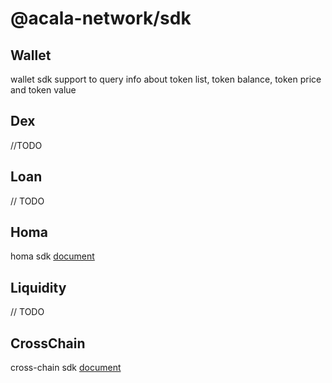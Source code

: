 # @acala-network/sdk


## Wallet
wallet sdk support to query info about token list, token balance, token price and token value

## Dex
//TODO

## Loan
// TODO
## Homa
homa sdk [document](https://github.com/AcalaNetwork/acala.js/blob/master/packages/sdk/docs/homa.md)

## Liquidity
// TODO

## CrossChain
cross-chain sdk [document](https://github.com/AcalaNetwork/acala.js/blob/master/packages/sdk/docs/cross-chain.md)